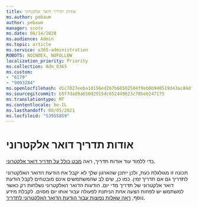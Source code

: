 ```yaml
---
title: אודות תדריך דואר אלקטרוני
ms.author: pebaum
author: pebaum
manager: scotv
ms.date: 08/14/2020
ms.audience: Admin
ms.topic: article
ms.service: o365-administration
ROBOTS: NOINDEX, NOFOLLOW
localization_priority: Priority
ms.collection: Adm_O365
ms.custom:
- "6179"
- "9003284"
ms.openlocfilehash: d1c7027eeba1d156ed2b7b68502504f9eb0b940519d43ac84df1c94435260101
ms.sourcegitcommit: b5f7da89a650d2915dc652449623c78be6247175
ms.translationtype: MT
ms.contentlocale: he-IL
ms.lasthandoff: 08/05/2021
ms.locfileid: "53955859"
---
```

# <a name="about-briefing-email"></a>אודות תדריך דואר אלקטרוני

כדי ללמוד עוד אודות תדריך, ראה [מבט כולל על תדריך דואר אלקטרוני](https://docs.microsoft.com/briefing/be-overview).  

תכונה זו מגולגלת כעת, ולכן ייתכן שהארגון שלך לא יקבל את הודעת הדואר האלקטרוני לתדריך גם אם תדריך זמין. כמו כן, שים לב שהמשתמשים אינם מובטחים לקבל הודעת דואר אלקטרוני של תדריך מדי יום. הודעות הדואר האלקטרוני נשלחות רק כאשר למשתמש יש לפחות הצעה אחת הניתנת לפעולה עבור אותו יום מסוים. לקבלת מידע נוסף, [ראה שאלות נפוצות עבור הודעת הדואר האלקטרוני לתדריך](https://docs.microsoft.com/briefing/be-faqs).
